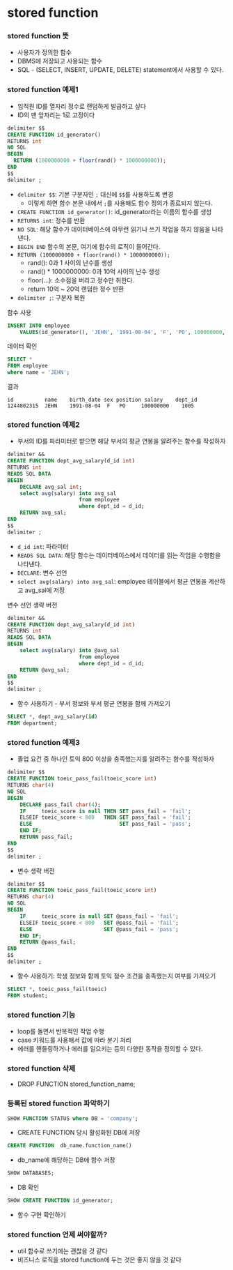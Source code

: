# stored function

### stored function 뜻
- 사용자가 정의한 함수 
- DBMS에 저장되고 사용되는 함수 
- SQL - (SELECT, INSERT, UPDATE, DELETE) statement에서 사용할 수 있다.

### stored function 예제1

- 임직원 ID를 열자리 정수로 랜덤하게 발급하고 싶다 
- ID의 맨 앞자리는 1로 고정이다

```sql
delimiter $$
CREATE FUNCTION id_generator()
RETURNS int
NO SQL
BEGIN
  RETURN (1000000000 + floor(rand() * 1000000000));
END
$$
delimiter ;
```
- ``delimiter $$``: 기본 구분자인 ``;`` 대신에 ``$$``를 사용하도록 변경 
  - 이렇게 하면 함수 본문 내에서 ``;``를 사용해도 함수 정의가 종료되지 않는다. 
- ``CREATE FUNCTION id_generator()``: id_generator라는 이름의 함수를 생성
- ``RETURNS int``: 정수를 반환
- ``NO SQL``: 해당 함수가 데이터베이스에 아무런 읽기나 쓰기 작업을 하지 않음을 나타낸다.
- ``BEGIN END`` 함수의 본문, 여기에 함수의 로직이 들어간다.
- ``RETURN (1000000000 + floor(rand() * 1000000000));``
  - rand(): 0과 1 사이의 난수를 생성 
  - rand() * 1000000000: 0과 10억 사이의 난수 생성
  - floor(...): 소수점을 버리고 정수만 취한다. 
  - return 10억 ~ 20억 랜덤한 정수 반환 
- ``delimiter ;``: 구분자 복원 

함수 사용 
```sql
INSERT INTO employee
    VALUES(id_generator(), 'JEHN', '1991-08-04', 'F', 'PO', 100000000, 1005);
```

데이터 확인
```sql
SELECT * 
FROM employee
where name = 'JEHN';
```
결과 
```text
id          name    birth_date sex position salary    dept_id
1244802315	JEHN	1991-08-04	F	PO	   100000000	1005
```

### stored function 예제2

- 부서의 ID를 파라미터로 받으면 해당 부서의 평균 연봉을 알려주는 함수를 작성하자 

```sql
delimiter &&
CREATE FUNCTION dept_avg_salary(d_id int)
RETURNS int
READS SQL DATA
BEGIN    
    DECLARE avg_sal int;
    select avg(salary) into avg_sal
                       from employee
                       where dept_id = d_id;
    RETURN avg_sal;
END    
$$    
delimiter ;
```
- ``d_id int``: 파라미터 
- ``READS SQL DATA``: 해당 함수는 데이터베이스에서 데이터를 읽는 작업을 수행함을 나타낸다.
- ``DECLARE``: 변수 선언 
- ``select avg(salary) into avg_sal``: employee 테이블에서 평균 연봉을 계산하고 avg_sal에 저장 

변수 선언 생략 버전 
```sql
delimiter &&
CREATE FUNCTION dept_avg_salary(d_id int)
RETURNS int
READS SQL DATA
BEGIN    
    select avg(salary) into @avg_sal
                       from employee
                       where dept_id = d_id;
    RETURN @avg_sal;
END    
$$    
delimiter ;
```

- 함수 사용하기 - 부서 정보와 부서 평균 연봉을 함께 가져오기
```sql
SELECT *, dept_avg_salary(id)
FROM department;
```

### stored function 예제3

- 졸업 요건 중 하나인 토익 800 이상을 충족했는지를 알려주는 함수를 작성하자
```sql
delimiter $$
CREATE FUNCTION toeic_pass_fail(toeic_score int)
RETURNS char(4)
NO SQL
BEGIN
    DECLARE pass_fail char(4);
    IF     toeic_score is null THEN SET pass_fail = 'fail';
    ELSEIF toeic_score < 800   THEN SET pass_fail = 'fail';
    ELSE                            SET pass_fail = 'pass';
    END IF;    
    RETURN pass_fail;    
END
$$
delimiter ;
```
- 변수 생략 버전
```sql
delimiter $$
CREATE FUNCTION toeic_pass_fail(toeic_score int)
RETURNS char(4)
NO SQL
BEGIN
    IF     toeic_score is null SET @pass_fail = 'fail';
    ELSEIF toeic_score < 800   SET @pass_fail = 'fail';
    ELSE                       SET @pass_fail = 'pass';
    END IF;    
    RETURN @pass_fail;    
END
$$
delimiter ;
```
- 함수 사용하기: 학생 정보와 함께 토익 점수 조건을 충족했는지 여부를 가져오기 
```sql
SELECT *, toeic_pass_fail(toeic)
FROM student;
```

### stored function 기능
- loop를 돌면서 반복적인 작업 수행 
- case 키워드를 사용해서 값에 따라 분기 처리 
- 에러를 핸들링하거나 에러를 일으키는 등의 다양한 동작을 정의할 수 있다.

### stored function 삭제
- DROP FUNCTION stored_function_name;

### 등록된 stored function 파악하기 

```sql
SHOW FUNCTION STATUS where DB = 'company';
```
- CREATE FUNCTION 당시 활성화된 DB에 저장 

```sql
CREATE FUNCTION  db_name.function_name()
```
- db_name에 해당하는 DB에 함수 저장 

```sql
SHOW DATABASES;
```
- DB 확인 

```sql
SHOW CREATE FUNCTION id_generator;
```
- 함수 구현 확인하기 

### stored function 언제 써야할까?

- util 함수로 쓰기에는 괜찮을 것 같다
- 비즈니스 로직을 stored function에 두는 것은 좋지 않을 것 같다


